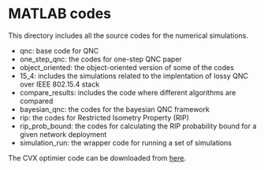 # MATLAB codes

This directory includes all the source codes for the numerical simulations.

* qnc: base code for QNC
* one_step_qnc: the codes for one-step QNC paper
* object_oriented: the object-oriented version of some of the codes
* 15_4: includes the simulations related to the implentation of lossy QNC over IEEE 802.15.4 stack
* compare_results: includes the code where different algorithms are compared
* bayesian_qnc: the codes for the bayesian QNC framework
* rip: the codes for Restricted Isometry Property (RIP)
* rip_prob_bound: the codes for calculating the RIP probability bound for a given network deployment
* simulation_run: the wrapper code for running a set of simulations


The CVX optimier code can be downloaded from [here](http://cvxr.com/cvx/).

